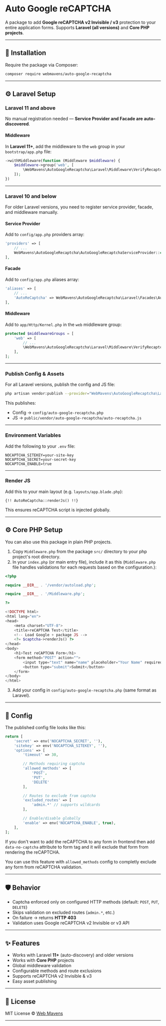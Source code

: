 # Auto Google reCAPTCHA

A package to add **Google reCAPTCHA v2 Invisible / v3** protection to your entire application forms.
Supports **Laravel (all versions)** and **Core PHP projects**.

---

## 🚀 Installation

Require the package via Composer:

```bash
composer require webmavens/auto-google-recaptcha
```

---

## ⚙️ Laravel Setup

### Laravel 11 and above

No manual registration needed — **Service Provider and Facade are auto-discovered**.

#### Middleware

In **Laravel 11+**, add the middleware to the `web` group in your `bootstrap/app.php` file:

```php
->withMiddleware(function (Middleware $middleware) {
    $middleware->group('web', [
        \WebMavens\AutoGoogleRecaptcha\Laravel\Middleware\VerifyRecaptcha::class,
    ]);
})
```

---

### Laravel 10 and below

For older Laravel versions, you need to register service provider, facade, and middleware manually.

#### Service Provider

Add to `config/app.php` providers array:

```php
'providers' => [
    // ...
    WebMavens\AutoGoogleRecaptcha\AutoGoogleRecaptchaServiceProvider::class,
],
```

#### Facade

Add to `config/app.php` aliases array:

```php
'aliases' => [
    // ...
    'AutoReCaptcha' => WebMavens\AutoGoogleRecaptcha\Laravel\Facades\AutoGoogleRecaptcha::class,
],
```

#### Middleware

Add to `app/Http/Kernel.php` in the `web` middleware group:

```php
protected $middlewareGroups = [
    'web' => [
        // ...
        \WebMavens\AutoGoogleRecaptcha\Laravel\Middleware\VerifyRecaptcha::class,
    ],
];
```

---

### Publish Config & Assets

For all Laravel versions, publish the config and JS file:

```bash
php artisan vendor:publish --provider="WebMavens\AutoGoogleRecaptcha\Laravel\AutoGoogleRecaptchaServiceProvider"
```

This publishes:

* Config → `config/auto-google-recaptcha.php`
* JS → `public/vendor/auto-google-recaptcha/auto-recaptcha.js`

---

### Environment Variables

Add the following to your `.env` file:

```env
NOCAPTCHA_SITEKEY=your-site-key
NOCAPTCHA_SECRET=your-secret-key
NOCAPTCHA_ENABLE=true
```

---

### Render JS

Add this to your main layout (e.g. `layouts/app.blade.php`):

```blade
{!! AutoReCaptcha::renderJs() !!}
```

This ensures reCAPTCHA script is injected globally.

---

## ⚙️ Core PHP Setup

You can also use this package in plain PHP projects.

1. Copy `Middleware.php` from the package `src/` directory to your php project's root directory.
2. In your `index.php` (or main entry file), include it as this
(`Middleware.php` file handles validations for each requests based on the configuration.):

```php
<?php

require __DIR__ . '/vendor/autoload.php';

require __DIR__ . '/Middleware.php';

?>

<!DOCTYPE html>
<html lang="en">
<head>
    <meta charset="UTF-8">
    <title>reCAPTCHA Test</title>
    <!-- Load Google + package JS -->
    <?= $captcha->renderJs() ?>
</head>
<body>
    <h1>Test reCAPTCHA Form</h1>
    <form method="POST" action="">
        <input type="text" name="name" placeholder="Your Name" required>
        <button type="submit">Submit</button>
    </form>
</body>
</html>
```

3. Add your config in `config/auto-google-recaptcha.php` (same format as Laravel).

---

## 🔧 Config

The published config file looks like this:

```php
return [
    'secret' => env('NOCAPTCHA_SECRET', ''),
    'sitekey' => env('NOCAPTCHA_SITEKEY', ''),
    'options' => [
        'timeout' => 30,

        // Methods requiring captcha
        'allowed_methods' => [
            'POST',
            'PUT',
            'DELETE'
        ],

        // Routes to exclude from captcha
        'excluded_routes' => [
            'admin.*' // supports wildcards
        ],

        // Enable/disable globally
        'enable' => env('NOCAPTCHA_ENABLE', true),
    ],
];
```

If you don't want to add the reCAPTCHA to any form in frontend then add `data-no-captcha` attribute to form tag and it will exclude that form from rendering the reCAPTCHA.

You can use this feature with `allowed_methods` config to completly exclude any form from reCAPTCHA validation.

---

## 🛡️ Behavior

* Captcha enforced only on configured HTTP methods (default: `POST`, `PUT`, `DELETE`)
* Skips validation on excluded routes (`admin.*`, etc.)
* On failure → returns **HTTP 403**
* Validation uses Google reCAPTCHA v2 Invisible or v3 API

---

## ✨ Features

* Works with Laravel **11+** (auto-discovery) and older versions
* Works with **Core PHP** projects
* Global middleware validation
* Configurable methods and route exclusions
* Supports reCAPTCHA v2 Invisible & v3
* Easy asset publishing

---

## 📄 License

MIT License © [Web Mavens](https://github.com/webmavens)

---
